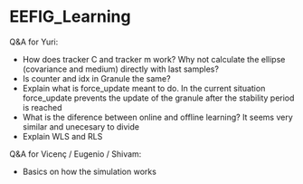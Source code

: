 # EEFIG_Learning
Q&A for Yuri:
- How does tracker C and tracker m work? Why not calculate the ellipse (covariance and medium) directly with last samples?
- Is counter and idx in Granule the same?
- Explain what is force_update meant to do. In the current situation force_update prevents the update of the granule after the stability period is reached
- What is the diference between online and offline learning? It seems very similar and unecesary to divide
- Explain WLS and RLS

Q&A for Vicenç / Eugenio / Shivam:
- Basics on how the simulation works
